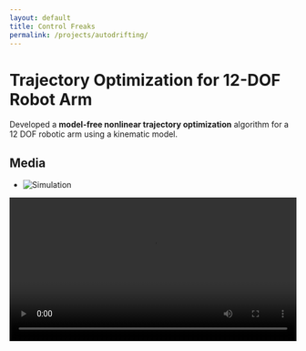 ```yaml
---
layout: default
title: Control Freaks
permalink: /projects/autodrifting/
---
```

# Trajectory Optimization for 12-DOF Robot Arm

Developed a **model-free nonlinear trajectory optimization** algorithm for a 12 DOF robotic arm using a kinematic model.

## Media
- ![Simulation](/assets/images/proj1-sim.gif)

<video width="100%" controls>
  <source src="/assets/videos/proj1.mp4" type="video/mp4">
</video>
